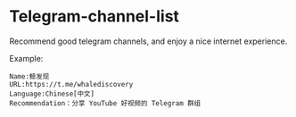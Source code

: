 # Telegram-channel-list
Recommend good telegram channels, and enjoy a nice internet experience.

Example:

    Name:鲸发现
    URL:https://t.me/whalediscovery
    Language:Chinese[中文]
    Recommendation：分享 YouTube 好视频的 Telegram 群组
